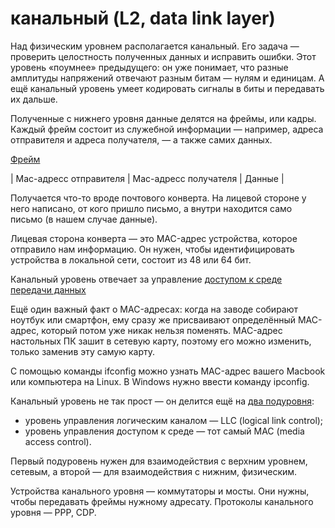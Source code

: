 канальный (L2, data link layer)
========================

Над физическим уровнем располагается канальный. Его задача — проверить целостность полученных данных и исправить ошибки. Этот уровень «поумнее» предыдущего: он уже понимает, что разные амплитуды напряжений отвечают разным битам — нулям и единицам. А ещё канальный уровень умеет кодировать сигналы в биты и передавать их дальше.

Полученные с нижнего уровня данные делятся на фреймы, или кадры. Каждый фрейм состоит из служебной информации — например, адреса отправителя и адреса получателя, — а также самих данных.

[Фрейм](..%2FEthernet%2FEthernet%20Frame.md)

| Mac-адресс отправителя | Mac-адресс получателя | Данные |

Получается что-то вроде почтового конверта. На лицевой стороне у него написано, от кого пришло письмо, а внутри находится само письмо (в нашем случае данные).

Лицевая сторона конверта — это MAC-адрес устройства, которое отправило нам информацию. Он нужен, чтобы идентифицировать устройства в локальной сети, состоит из 48 или 64 бит.

Канальный уровень отвечает за управление [доступом к среде передачи данных](..%2F%D0%9C%D0%B5%D1%82%D0%BE%D0%B4%D1%8B%20%D0%B4%D0%BE%D1%81%D1%82%D1%83%D0%BF%D0%B0%20%D0%BA%20%D1%81%D1%80%D0%B5%D0%B4%D0%B5%20%D0%BF%D0%B5%D1%80%D0%B5%D0%B4%D0%B0%D1%87%D0%B8%20%D0%B4%D0%B0%D0%BD%D0%BD%D1%8B%D1%85%2F%D0%94%D0%B5%D1%82%D0%B5%D1%80%D0%BC%D0%B5%D0%BD%D0%B8%D1%80%D0%BE%D0%B2%D0%B0%D0%BD%D0%BD%D1%8B%D0%B5%20%D0%BC%D0%B5%D1%82%D0%BE%D0%B4%D1%8B%20%D0%B4%D0%BE%D1%81%D1%82%D1%83%D0%BF%D0%B0%20%D0%BA%20%D1%81%D1%80%D0%B5%D0%B4%D0%B5%20%D0%BF%D0%B5%D1%80%D0%B5%D0%B4%D0%B0%D1%87%D0%B8%20%D0%B4%D0%B0%D0%BD%D0%BD%D1%8B%D1%85.md)

Ещё один важный факт о MAC-адресах: когда на заводе собирают ноутбук или смартфон, ему сразу же присваивают определённый MAC-адрес, который потом уже никак нельзя поменять. MAC-адрес настольных ПК зашит в сетевую карту, поэтому его можно изменить, только заменив эту самую карту.

С помощью команды ifconfig можно узнать MAC-адрес вашего Macbook или компьютера на Linux. В Windows нужно ввести команду ipconfig.

Канальный уровень не так прост — он делится ещё на [два подуровня](..%2F%D0%9C%D0%90%D0%A1%20%D0%B8%20I%D0%A0-%D0%B0%D0%B4%D1%80%D0%B5%D1%81%D0%B0%D1%86%D0%B8%D1%8F.md):
- уровень управления логическим каналом — LLC (logical link control);
- уровень управления доступом к среде — тот самый MAC (media access control).

Первый подуровень нужен для взаимодействия с верхним уровнем, сетевым, а второй — для взаимодействия с нижним, физическим.

Устройства канального уровня — коммутаторы и мосты. Они нужны, чтобы передавать фреймы нужному адресату. Протоколы канального уровня — PPP, CDP.